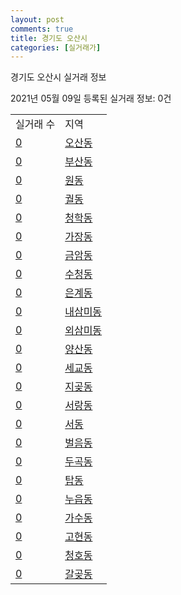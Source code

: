 ```yaml
---
layout: post
comments: true
title: 경기도 오산시
categories: [실거래가]
---
```


경기도 오산시 실거래 정보

2021년 05월 09일 등록된 실거래 정보: 0건


<table>
  <tr>
    <td>실거래 수</td>
    <td>지역</td>
  </tr>

  
  <tr>
    <td><a href="4137010100.html">0</a></td>
    <td><a href="4137010100.html">오산동</a></td>
  </tr>
    

  <tr>
    <td><a href="4137010200.html">0</a></td>
    <td><a href="4137010200.html">부산동</a></td>
  </tr>
    

  <tr>
    <td><a href="4137010300.html">0</a></td>
    <td><a href="4137010300.html">원동</a></td>
  </tr>
    

  <tr>
    <td><a href="4137010400.html">0</a></td>
    <td><a href="4137010400.html">궐동</a></td>
  </tr>
    

  <tr>
    <td><a href="4137010500.html">0</a></td>
    <td><a href="4137010500.html">청학동</a></td>
  </tr>
    

  <tr>
    <td><a href="4137010600.html">0</a></td>
    <td><a href="4137010600.html">가장동</a></td>
  </tr>
    

  <tr>
    <td><a href="4137010700.html">0</a></td>
    <td><a href="4137010700.html">금암동</a></td>
  </tr>
    

  <tr>
    <td><a href="4137010800.html">0</a></td>
    <td><a href="4137010800.html">수청동</a></td>
  </tr>
    

  <tr>
    <td><a href="4137010900.html">0</a></td>
    <td><a href="4137010900.html">은계동</a></td>
  </tr>
    

  <tr>
    <td><a href="4137011000.html">0</a></td>
    <td><a href="4137011000.html">내삼미동</a></td>
  </tr>
    

  <tr>
    <td><a href="4137011100.html">0</a></td>
    <td><a href="4137011100.html">외삼미동</a></td>
  </tr>
    

  <tr>
    <td><a href="4137011200.html">0</a></td>
    <td><a href="4137011200.html">양산동</a></td>
  </tr>
    

  <tr>
    <td><a href="4137011300.html">0</a></td>
    <td><a href="4137011300.html">세교동</a></td>
  </tr>
    

  <tr>
    <td><a href="4137011400.html">0</a></td>
    <td><a href="4137011400.html">지곶동</a></td>
  </tr>
    

  <tr>
    <td><a href="4137011500.html">0</a></td>
    <td><a href="4137011500.html">서랑동</a></td>
  </tr>
    

  <tr>
    <td><a href="4137011600.html">0</a></td>
    <td><a href="4137011600.html">서동</a></td>
  </tr>
    

  <tr>
    <td><a href="4137011700.html">0</a></td>
    <td><a href="4137011700.html">벌음동</a></td>
  </tr>
    

  <tr>
    <td><a href="4137011800.html">0</a></td>
    <td><a href="4137011800.html">두곡동</a></td>
  </tr>
    

  <tr>
    <td><a href="4137011900.html">0</a></td>
    <td><a href="4137011900.html">탑동</a></td>
  </tr>
    

  <tr>
    <td><a href="4137012000.html">0</a></td>
    <td><a href="4137012000.html">누읍동</a></td>
  </tr>
    

  <tr>
    <td><a href="4137012100.html">0</a></td>
    <td><a href="4137012100.html">가수동</a></td>
  </tr>
    

  <tr>
    <td><a href="4137012200.html">0</a></td>
    <td><a href="4137012200.html">고현동</a></td>
  </tr>
    

  <tr>
    <td><a href="4137012300.html">0</a></td>
    <td><a href="4137012300.html">청호동</a></td>
  </tr>
    

  <tr>
    <td><a href="4137012400.html">0</a></td>
    <td><a href="4137012400.html">갈곶동</a></td>
  </tr>
    


</table>
    